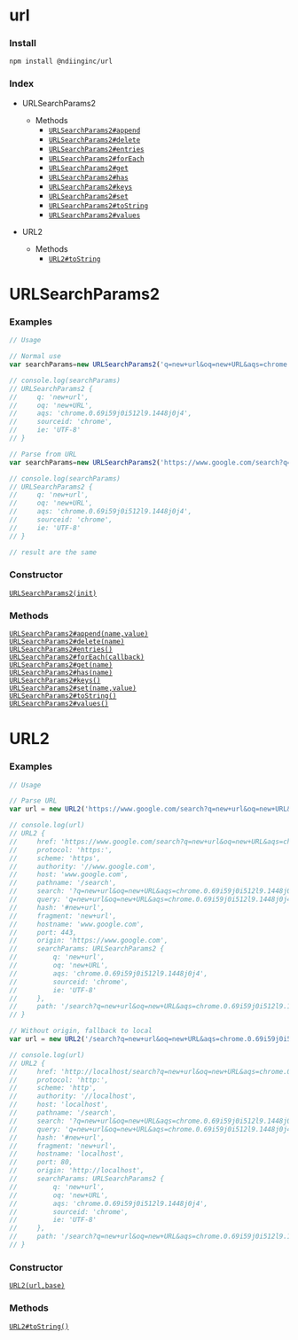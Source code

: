 # url


### Install
```
npm install @ndiinginc/url
```

### Index
- URLSearchParams2

    <!-- properties -->
    <!-- properties -->
    <!-- staticproperties -->
    <!-- staticproperties -->
    <!-- methods -->
    - Methods
        - [`URLSearchParams2#append`](#astnode100000048)
        - [`URLSearchParams2#delete`](#astnode100000102)
        - [`URLSearchParams2#entries`](#astnode100000112)
        - [`URLSearchParams2#forEach`](#astnode100000141)
        - [`URLSearchParams2#get`](#astnode100000162)
        - [`URLSearchParams2#has`](#astnode100000180)
        - [`URLSearchParams2#keys`](#astnode100000191)
        - [`URLSearchParams2#set`](#astnode100000201)
        - [`URLSearchParams2#toString`](#astnode100000221)
        - [`URLSearchParams2#values`](#astnode100000260)
    <!-- methods -->
    <!-- staticmethods -->
    <!-- staticmethods -->
    <!-- events -->
    <!-- events -->
- URL2

    <!-- properties -->
    <!-- properties -->
    <!-- staticproperties -->
    <!-- staticproperties -->
    <!-- methods -->
    - Methods
        - [`URL2#toString`](#astnode100000480)
    <!-- methods -->
    <!-- staticmethods -->
    <!-- staticmethods -->
    <!-- events -->
    <!-- events -->

# URLSearchParams2
<!--  -->


<!-- examples -->
### Examples

```js
// Usage// Normal usevar searchParams=new URLSearchParams2('q=new+url&oq=new+URL&aqs=chrome.0.69i59j0i512l9.1448j0j4&sourceid=chrome&ie=UTF-8')// console.log(searchParams)// URLSearchParams2 {//     q: 'new+url',//     oq: 'new+URL',//     aqs: 'chrome.0.69i59j0i512l9.1448j0j4',//     sourceid: 'chrome',//     ie: 'UTF-8'// }// Parse from URLvar searchParams=new URLSearchParams2('https://www.google.com/search?q=new+url&oq=new+URL&aqs=chrome.0.69i59j0i512l9.1448j0j4&sourceid=chrome&ie=UTF-8#new+url')// console.log(searchParams)// URLSearchParams2 {//     q: 'new+url',//     oq: 'new+URL',//     aqs: 'chrome.0.69i59j0i512l9.1448j0j4',//     sourceid: 'chrome',//     ie: 'UTF-8'// }// result are the same
```

<!-- examples -->


<!-- constructor -->
### Constructor

<div><a href="./docs/astnode100000002.md" name="astnode100000002"><code>URLSearchParams2(init)</code></a></div>


<!-- constructor -->

<!-- properties -->
<!-- properties -->
<!-- staticproperties -->
<!-- staticproperties -->
<!-- methods -->
### Methods

<div><a href="./docs/astnode100000048.md" name="astnode100000048"><code>URLSearchParams2#append(name,value)</code></a></div>


<div><a href="./docs/astnode100000102.md" name="astnode100000102"><code>URLSearchParams2#delete(name)</code></a></div>


<div><a href="./docs/astnode100000112.md" name="astnode100000112"><code>URLSearchParams2#entries()</code></a></div>


<div><a href="./docs/astnode100000141.md" name="astnode100000141"><code>URLSearchParams2#forEach(callback)</code></a></div>


<div><a href="./docs/astnode100000162.md" name="astnode100000162"><code>URLSearchParams2#get(name)</code></a></div>


<div><a href="./docs/astnode100000180.md" name="astnode100000180"><code>URLSearchParams2#has(name)</code></a></div>


<div><a href="./docs/astnode100000191.md" name="astnode100000191"><code>URLSearchParams2#keys()</code></a></div>


<div><a href="./docs/astnode100000201.md" name="astnode100000201"><code>URLSearchParams2#set(name,value)</code></a></div>


<div><a href="./docs/astnode100000221.md" name="astnode100000221"><code>URLSearchParams2#toString()</code></a></div>


<div><a href="./docs/astnode100000260.md" name="astnode100000260"><code>URLSearchParams2#values()</code></a></div>


<!-- methods -->
<!-- staticmethods -->
<!-- staticmethods -->
<!-- events -->
<!-- events -->

# URL2
<!--  -->


<!-- examples -->
### Examples

```js
// Usage// Parse URLvar url = new URL2('https://www.google.com/search?q=new+url&oq=new+URL&aqs=chrome.0.69i59j0i512l9.1448j0j4&sourceid=chrome&ie=UTF-8#new+url')// console.log(url)// URL2 {//     href: 'https://www.google.com/search?q=new+url&oq=new+URL&aqs=chrome.0.69i59j0i512l9.1448j0j4&sourceid=chrome&ie=UTF-8#new+url',//     protocol: 'https:',//     scheme: 'https',//     authority: '//www.google.com',//     host: 'www.google.com',//     pathname: '/search',//     search: '?q=new+url&oq=new+URL&aqs=chrome.0.69i59j0i512l9.1448j0j4&sourceid=chrome&ie=UTF-8',//     query: 'q=new+url&oq=new+URL&aqs=chrome.0.69i59j0i512l9.1448j0j4&sourceid=chrome&ie=UTF-8',//     hash: '#new+url',//     fragment: 'new+url',//     hostname: 'www.google.com',//     port: 443,//     origin: 'https://www.google.com',//     searchParams: URLSearchParams2 {//         q: 'new+url',//         oq: 'new+URL',//         aqs: 'chrome.0.69i59j0i512l9.1448j0j4',//         sourceid: 'chrome',//         ie: 'UTF-8'//     },//     path: '/search?q=new+url&oq=new+URL&aqs=chrome.0.69i59j0i512l9.1448j0j4&sourceid=chrome&ie=UTF-8#new+url'// }// Without origin, fallback to localvar url = new URL2('/search?q=new+url&oq=new+URL&aqs=chrome.0.69i59j0i512l9.1448j0j4&sourceid=chrome&ie=UTF-8#new+url')// console.log(url)// URL2 {//     href: 'http://localhost/search?q=new+url&oq=new+URL&aqs=chrome.0.69i59j0i512l9.1448j0j4&sourceid=chrome&ie=UTF-8#new+url',//     protocol: 'http:',//     scheme: 'http',//     authority: '//localhost',//     host: 'localhost',//     pathname: '/search',//     search: '?q=new+url&oq=new+URL&aqs=chrome.0.69i59j0i512l9.1448j0j4&sourceid=chrome&ie=UTF-8',//     query: 'q=new+url&oq=new+URL&aqs=chrome.0.69i59j0i512l9.1448j0j4&sourceid=chrome&ie=UTF-8',//     hash: '#new+url',//     fragment: 'new+url',//     hostname: 'localhost',//     port: 80,//     origin: 'http://localhost',//     searchParams: URLSearchParams2 {//         q: 'new+url',//         oq: 'new+URL',//         aqs: 'chrome.0.69i59j0i512l9.1448j0j4',//         sourceid: 'chrome',//         ie: 'UTF-8'//     },//     path: '/search?q=new+url&oq=new+URL&aqs=chrome.0.69i59j0i512l9.1448j0j4&sourceid=chrome&ie=UTF-8#new+url'// }
```

<!-- examples -->


<!-- constructor -->
### Constructor

<div><a href="./docs/astnode100000287.md" name="astnode100000287"><code>URL2(url,base)</code></a></div>


<!-- constructor -->

<!-- properties -->
<!-- properties -->
<!-- staticproperties -->
<!-- staticproperties -->
<!-- methods -->
### Methods

<div><a href="./docs/astnode100000480.md" name="astnode100000480"><code>URL2#toString()</code></a></div>


<!-- methods -->
<!-- staticmethods -->
<!-- staticmethods -->
<!-- events -->
<!-- events -->

